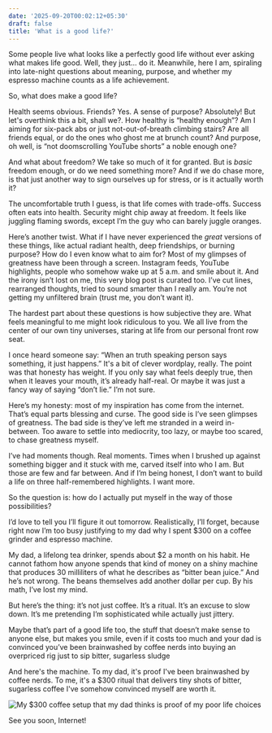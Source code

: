 ```yaml
---
date: '2025-09-20T00:02:12+05:30'
draft: false
title: 'What is a good life?'
---
```

Some people live what looks like a perfectly good life without ever asking what makes life good. Well, they just… do it. Meanwhile, here I am, spiraling into late-night questions about meaning, purpose, and whether my espresso machine counts as a life achievement.

So, what does make a good life?

Health seems obvious. Friends? Yes. A sense of purpose? Absolutely! But let's overthink this a bit, shall we?. How healthy is “healthy enough”? Am I aiming for six-pack abs or just not-out-of-breath climbing stairs? Are all friends equal, or do the ones who ghost me at brunch count? And purpose, oh well, is “not doomscrolling YouTube shorts” a noble enough one?

And what about freedom? We take so much of it for granted. But is _basic_ freedom enough, or do we need something more? And if we do chase more, is that just another way to sign ourselves up for stress, or is it actually worth it?

The uncomfortable truth I guess, is that life comes with trade-offs. Success often eats into health. Security might chip away at freedom. It feels like juggling flaming swords, except I’m the guy who can barely juggle oranges.

Here’s another twist. What if I have never experienced the _great_ versions of these things, like actual radiant health, deep friendships, or burning purpose? How do I even know what to aim for? Most of my glimpses of greatness have been through a screen. Instagram feeds, YouTube highlights, people who somehow wake up at 5 a.m. and smile about it. And the irony isn’t lost on me, this very blog post is curated too. I’ve cut lines, rearranged thoughts, tried to sound smarter than I really am. You’re not getting my unfiltered brain (trust me, you don’t want it).

The hardest part about these questions is how subjective they are. What feels meaningful to me might look ridiculous to you. We all live from the center of our own tiny universes, staring at life from our personal front row seat.

I once heard someone say: “When an truth speaking person says something, it just happens.” It's a bit of clever wordplay, really. The point was that honesty has weight. If you only say what feels deeply true, then when it leaves your mouth, it’s already half-real. Or maybe it was just a fancy way of saying “don’t lie.” I’m not sure.

Here’s my honesty: most of my inspiration has come from the internet. That’s equal parts blessing and curse. The good side is I’ve seen glimpses of greatness. The bad side is they’ve left me stranded in a weird in-between. Too aware to settle into mediocrity, too lazy, or maybe too scared, to chase greatness myself.

I’ve had moments though. Real moments. Times when I brushed up against something bigger and it stuck with me, carved itself into who I am. But those are few and far between. And if I’m being honest, I don’t want to build a life on three half-remembered highlights. I want more.

So the question is: how do I actually put myself in the way of those possibilities?

I’d love to tell you I’ll figure it out tomorrow. Realistically, I’ll forget, because right now I’m too busy justifying to my dad why I spent $300 on a coffee grinder and espresso machine.

My dad, a lifelong tea drinker, spends about $2 a month on his habit. He cannot fathom how anyone spends that kind of money on a shiny machine that produces 30 milliliters of what he describes as “bitter bean juice.” And he’s not wrong. The beans themselves add another dollar per cup. By his math, I’ve lost my mind.

But here’s the thing: it’s not just coffee. It’s a ritual. It’s an excuse to slow down. It’s me pretending I’m sophisticated while actually just jittery.

Maybe that’s part of a good life too, the stuff that doesn’t make sense to anyone else, but makes you smile, even if it costs too much and your dad is convinced you’ve been brainwashed by coffee nerds into buying an overpriced rig just to sip bitter, sugarless sludge

And here's the machine. To my dad, it's proof I've been brainwashed by coffee nerds. To me, it's a $300 ritual that delivers tiny shots of bitter, sugarless coffee I've somehow convinced myself are worth it.

![My $300 coffee setup that my dad thinks is proof of my poor life choices](/coffee_machine.jpg)

See you soon, Internet!
